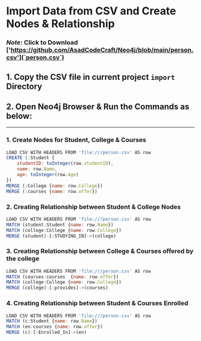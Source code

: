 # Import Data from CSV and Create Nodes & Relationship
### *Note:* Click to Download ['https://github.com/AsadCodeCraft/Neo4j/blob/main/person.csv'](`person.csv`)
## 1. Copy the CSV file in current project `import` Directory
## 2. Open Neo4j Browser & Run the Commands as below:
---
### 1. Create Nodes for Student, College & Courses
```javascript
LOAD CSV WITH HEADERS FROM 'file:///person.csv' AS row
CREATE (:Student {
    studentID: toInteger(row.studentID),
    name: row.Name,
    age: toInteger(row.Age)
})
MERGE (:College {name: row.College})
MERGE (:courses {name: row.offer})
```

### 2. Creating Relationship between Student & College Nodes
```javascript
LOAD CSV WITH HEADERS FROM 'file:///person.csv' AS row
MATCH (student:Student {name: row.Name})
MATCH (college:College {name: row.College})
MERGE (student)-[:STUDYING_IN]->(college)
```

### 3. Creating Relationship between College & Courses offered by the college 
```javascript
LOAD CSV WITH HEADERS FROM 'file:///person.csv' AS row
MATCH (courses:courses  {name: row.offer})
MATCH (college:College {name: row.College})
MERGE (college)-[:provides]->(courses)
```

### 4. Creating Relationship between Student & Courses Enrolled
```javascript
LOAD CSV WITH HEADERS FROM 'file:///person.csv' AS row
MATCH (c:Student {name: row.Name})
MATCH (en:courses {name: row.offer})
MERGE (c)-[:Enrolled_In]->(en)
```
